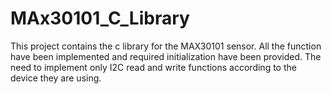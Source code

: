 # MAx30101_C_Library
This project contains the c library for the MAX30101 sensor. All the function have been implemented and required initialization have been provided. The need to implement only I2C read and write functions according to the device they are using.
